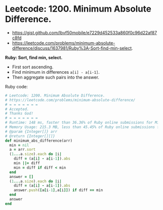 # Leetcode: 1200. Minimum Absolute Difference.

- https://gist.github.com/lbvf50mobile/e7229d452533a860f0c96d22af87c8fd
- https://leetcode.com/problems/minimum-absolute-difference/discuss/1637981/Ruby%3A-Sort-find-min-select.


**Ruby: Sort, find min, select.**

- First sort ascending.
- Find minimum in differences `a[i] - a[i-1]`.
- Then aggregate such pairs into the answer.
 
Ruby code:
```Ruby
# Leetcode: 1200. Minimum Absolute Difference.
# https://leetcode.com/problems/minimum-absolute-difference/
# = = = = = = =
# Accepted.
# Thanks God!
# = = = = = = =
# Runtime: 148 ms, faster than 36.36% of Ruby online submissions for Minimum Absolute Difference.
# Memory Usage: 215.3 MB, less than 45.45% of Ruby online submissions for Minimum Absolute Difference.
# @param {Integer[]} arr
# @return {Integer[][]}
def minimum_abs_difference(arr)
  min = nil
  a = arr.sort
  (1...a.size).each do |i|
    diff = (a[i] - a[i-1]).abs
    min ||= diff
    min = diff if diff < min
  end
  answer = []
  (1...a.size).each do |i|
    diff = (a[i] - a[i-1]).abs
    answer.push([a[i-1],a[i]]) if diff == min
  end
  answer
end
```
